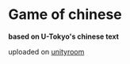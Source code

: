 # Game of chinese

**based on U-Tokyo's chinese text**


uploaded on [unityroom](https://unityroom.com/games/hanyukeben?beta=true)
